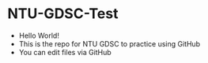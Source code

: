 # NTU-GDSC-Test
- Hello World!
- This is the repo for NTU GDSC to practice using GitHub
- You can edit files via GitHub
